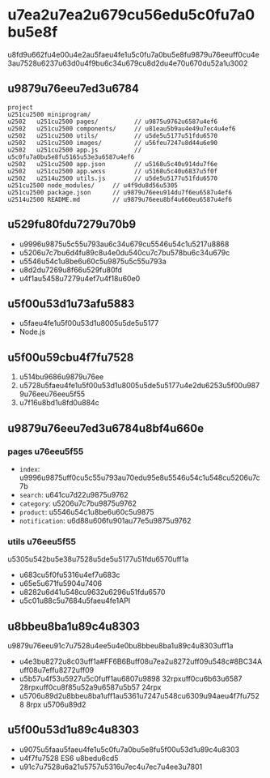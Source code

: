 # u7ea2u7ea2u679cu56edu5c0fu7a0bu5e8f

u8fd9u662fu4e00u4e2au5faeu4fe1u5c0fu7a0bu5e8fu9879u76eeuff0cu4e3au7528u6237u63d0u4f9bu6c34u679cu8d2du4e70u670du52a1u3002

## u9879u76eeu7ed3u6784

```
project
u251cu2500 miniprogram/
u2502   u251cu2500 pages/          // u9875u9762u6587u4ef6
u2502   u251cu2500 components/     // u81eau5b9au4e49u7ec4u4ef6
u2502   u251cu2500 utils/          // u5de5u5177u51fdu6570
u2502   u251cu2500 images/         // u56feu7247u8d44u6e90
u2502   u251cu2500 app.js          // u5c0fu7a0bu5e8fu5165u53e3u6587u4ef6
u2502   u251cu2500 app.json        // u5168u5c40u914du7f6e
u2502   u251cu2500 app.wxss        // u5168u5c40u6837u5f0f
u2502   u2514u2500 utils.js        // u5de5u5177u51fdu6570
u251cu2500 node_modules/     // u4f9du8d56u5305
u251cu2500 package.json      // u9879u76eeu914du7f6eu6587u4ef6
u2514u2500 README.md         // u9879u76eeu8bf4u660eu6587u4ef6
```

## u529fu80fdu7279u70b9

- u9996u9875u5c55u793au6c34u679cu5546u54c1u5217u8868
- u5206u7c7bu6d4fu89c8u4e0du540cu7c7bu578bu6c34u679c
- u5546u54c1u8be6u60c5u9875u5c55u793a
- u8d2du7269u8f66u529fu80fd
- u4f1au5458u7279u4ef7u4f18u60e0

## u5f00u53d1u73afu5883

- u5faeu4fe1u5f00u53d1u8005u5de5u5177
- Node.js

## u5f00u59cbu4f7fu7528

1. u514bu9686u9879u76ee
2. u5728u5faeu4fe1u5f00u53d1u8005u5de5u5177u4e2du6253u5f00u9879u76eeu76eeu5f55
3. u7f16u8bd1u8fd0u884c

## u9879u76eeu7ed3u6784u8bf4u660e

### pages u76eeu5f55

- `index`: u9996u9875uff0cu5c55u793au70edu95e8u5546u54c1u548cu5206u7c7b
- `search`: u641cu7d22u9875u9762
- `category`: u5206u7c7bu9875u9762
- `product`: u5546u54c1u8be6u60c5u9875
- `notification`: u6d88u606fu901au77e5u9875u9762

### utils u76eeu5f55

u5305u542bu5e38u7528u5de5u5177u51fdu6570uff1a
- u683cu5f0fu5316u4ef7u683c
- u65e5u671fu5904u7406
- u8282u6d41u548cu9632u6296u51fdu6570
- u5c01u88c5u7684u5faeu4fe1API

## u8bbeu8ba1u89c4u8303

u9879u76eeu91c7u7528u4ee5u4e0bu8bbeu8ba1u89c4u8303uff1a

- u4e3bu8272u8c03uff1a#FF6B6Buff08u7ea2u8272uff09u548c#8BC34Auff08u7effu8272uff09
- u5b57u4f53u5927u5c0fuff1au6807u9898 32rpxuff0cu6b63u6587 28rpxuff0cu8f85u52a9u6587u5b57 24rpx
- u5706u89d2u8bbeu8ba1uff1au5361u7247u548cu6309u94aeu4f7fu7528 8rpx u5706u89d2

## u5f00u53d1u89c4u8303

- u9075u5faau5faeu4fe1u5c0fu7a0bu5e8fu5f00u53d1u89c4u8303
- u4f7fu7528 ES6 u8bedu6cd5
- u91c7u7528u6a21u5757u5316u7ec4u7ec7u4ee3u7801
